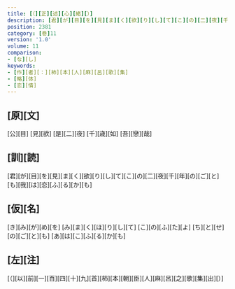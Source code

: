 ```yaml
---
title: [（][正][述][心][緒][）]
description: [君][が][目][を][見][ま][く][欲][り][し][て][こ][の][二][夜][千][年][の][ご][と][も][我][は][恋][ふ][る][か][も]
position: 2381
category: [巻]11
version: '1.0'
volume: 11
comparison:
- [な][し]
keywords:
- [作][者][：][柿][本][人][麻][呂][歌][集]
- [略][体]
- [恋][情]
---
```


## [原][文]

[公][目] [見][欲] [是][二][夜] [千][歳][如] [吾][戀][哉]

## [訓][読]

[君][が][目][を][見][ま][く][欲][り][し][て][こ][の][二][夜][千][年][の][ご][と][も][我][は][恋][ふ][る][か][も]

## [仮][名]

[き][み][が][め][を] [み][ま][く][ほ][り][し][て] [こ][の][ふ][た][よ] [ち][と][せ][の][ご][と][も] [あ][は][こ][ふ][る][か][も]

## [左][注]

[（][以][前][一][百][四][十][九][首][柿][本][朝][臣][人][麻][呂][之][歌][集][出][）]

